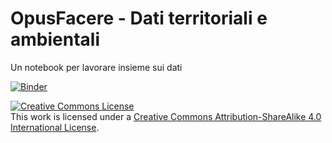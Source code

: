 # OpusFacere - Dati territoriali e ambientali

Un notebook per lavorare insieme sui dati

[![Binder](https://mybinder.org/badge_logo.svg)](https://mybinder.org/v2/gh/mfortini/talks.git/master?filepath=2019-01-16_OpusFacereGolinelli)

<a rel="license" href="http://creativecommons.org/licenses/by-sa/4.0/"><img alt="Creative Commons License" style="border-width:0" src="https://i.creativecommons.org/l/by-sa/4.0/88x31.png" /></a><br />This work is licensed under a <a rel="license" href="http://creativecommons.org/licenses/by-sa/4.0/">Creative Commons Attribution-ShareAlike 4.0 International License</a>.

